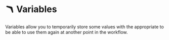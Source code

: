 # 🪃 Variables

Variables allow you to temporarily store some values with the appropriate to be able to use them again at another point in the workflow.

